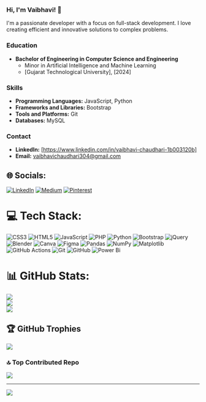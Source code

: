 ### Hi, I'm Vaibhavi! 👋

I'm a passionate developer with a focus on full-stack development. I love creating efficient and innovative solutions to complex problems.

### Education

- **Bachelor of Engineering in Computer Science and Engineering**
  - Minor in Artificial Intelligence and Machine Learning
  - [Gujarat Technological University], [2024]

### Skills

- **Programming Languages:** JavaScript, Python
- **Frameworks and Libraries:** Bootstrap
- **Tools and Platforms:** Git
- **Databases:** MySQL

### Contact

- **LinkedIn:** [https://www.linkedin.com/in/vaibhavi-chaudhari-1b003120b]
- **Email:** vaibhavichaudhari304@gmail.com

## 🌐 Socials:
[![LinkedIn](https://img.shields.io/badge/LinkedIn-%230077B5.svg?logo=linkedin&logoColor=white)](https://linkedin.com/in/vaibhavi-chaudhari-1b003120b) [![Medium](https://img.shields.io/badge/Medium-12100E?logo=medium&logoColor=white)](https://medium.com/@@vaibhu930) [![Pinterest](https://img.shields.io/badge/Pinterest-%23E60023.svg?logo=Pinterest&logoColor=white)](https://pinterest.com/vaibhavii30) 

# 💻 Tech Stack:
![CSS3](https://img.shields.io/badge/css3-%231572B6.svg?style=for-the-badge&logo=css3&logoColor=white) ![HTML5](https://img.shields.io/badge/html5-%23E34F26.svg?style=for-the-badge&logo=html5&logoColor=white) ![JavaScript](https://img.shields.io/badge/javascript-%23323330.svg?style=for-the-badge&logo=javascript&logoColor=%23F7DF1E) ![PHP](https://img.shields.io/badge/php-%23777BB4.svg?style=for-the-badge&logo=php&logoColor=white) ![Python](https://img.shields.io/badge/python-3670A0?style=for-the-badge&logo=python&logoColor=ffdd54) ![Bootstrap](https://img.shields.io/badge/bootstrap-%238511FA.svg?style=for-the-badge&logo=bootstrap&logoColor=white) ![jQuery](https://img.shields.io/badge/jquery-%230769AD.svg?style=for-the-badge&logo=jquery&logoColor=white) ![Blender](https://img.shields.io/badge/blender-%23F5792A.svg?style=for-the-badge&logo=blender&logoColor=white) ![Canva](https://img.shields.io/badge/Canva-%2300C4CC.svg?style=for-the-badge&logo=Canva&logoColor=white) ![Figma](https://img.shields.io/badge/figma-%23F24E1E.svg?style=for-the-badge&logo=figma&logoColor=white) ![Pandas](https://img.shields.io/badge/pandas-%23150458.svg?style=for-the-badge&logo=pandas&logoColor=white) ![NumPy](https://img.shields.io/badge/numpy-%23013243.svg?style=for-the-badge&logo=numpy&logoColor=white) ![Matplotlib](https://img.shields.io/badge/Matplotlib-%23ffffff.svg?style=for-the-badge&logo=Matplotlib&logoColor=black) ![GitHub Actions](https://img.shields.io/badge/github%20actions-%232671E5.svg?style=for-the-badge&logo=githubactions&logoColor=white) ![Git](https://img.shields.io/badge/git-%23F05033.svg?style=for-the-badge&logo=git&logoColor=white) ![GitHub](https://img.shields.io/badge/github-%23121011.svg?style=for-the-badge&logo=github&logoColor=white) ![Power Bi](https://img.shields.io/badge/power_bi-F2C811?style=for-the-badge&logo=powerbi&logoColor=black)
# 📊 GitHub Stats:
![](https://github-readme-stats.vercel.app/api?username=vaibhavii3&theme=radical&hide_border=false&include_all_commits=true&count_private=false)<br/>
![](https://github-readme-streak-stats.herokuapp.com/?user=vaibhavii3&theme=radical&hide_border=false)<br/>
![](https://github-readme-stats.vercel.app/api/top-langs/?username=vaibhavii3&theme=radical&hide_border=false&include_all_commits=true&count_private=false&layout=compact)

## 🏆 GitHub Trophies
![](https://github-profile-trophy.vercel.app/?username=vaibhavii3&theme=radical&no-frame=false&no-bg=true&margin-w=4)

### 🔝 Top Contributed Repo
![](https://github-contributor-stats.vercel.app/api?username=vaibhavii3&limit=5&theme=radical&combine_all_yearly_contributions=true)

---
[![](https://visitcount.itsvg.in/api?id=vaibhavii3&icon=5&color=10)](https://visitcount.itsvg.in)





